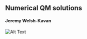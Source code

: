 ## Numerical QM solutions

#### Jeremy Welsh-Kavan




![Alt Text](https://github.com/jeremyiwk/QM_Code/qho_3d.gif)
